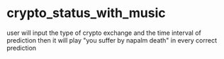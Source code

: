 # crypto_status_with_music
user will input the type of crypto exchange and the time interval of prediction then it will play "you suffer by napalm death" in every correct prediction
